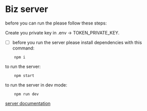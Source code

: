 # Biz server

before you can run the please follow these steps:

Create you private key in .env -> TOKEN_PRIVATE_KEY.

- [ ] before you run the server please install dependencies with this command:

```
    npm i
```

to run the server:

```
    npm start
```

to run the server in dev mode:

```
    npm run dev
```

[server documentation](https://documenter.getpostman.com/view/32178826/2sA2xe3ZNx)
